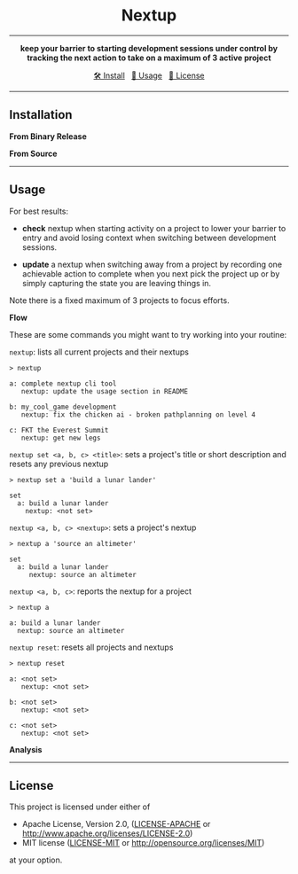 <div align="center">

# Nextup

---

<b>keep your barrier to starting development sessions under control by tracking the next action to take on a 
maximum of 3 active project</b>

[🛠️ Install](#installation) &nbsp; [📑 Usage](#usage) &nbsp; [📜 License](#license)
</div>

---

## Installation

**From Binary Release**

**From Source**

---

## Usage

For best results:

* **check** nextup when starting activity on a project to lower your barrier to entry and avoid losing context when 
  switching between development sessions.

* **update** a nextup when switching away from a project by recording one achievable action to complete 
when you next pick the project up or by simply capturing the state you are leaving things in.

Note there is a fixed maximum of 3 projects to focus efforts.

**Flow**

These are some commands you might want to try working into your routine:

`nextup`: lists all current projects and their nextups

```
> nextup

a: complete nextup cli tool
   nextup: update the usage section in README
  
b: my_cool_game development
   nextup: fix the chicken ai - broken pathplanning on level 4

c: FKT the Everest Summit
   nextup: get new legs
```

`nextup set <a, b, c> <title>`: sets a project's title or short description and resets any previous nextup

```
> nextup set a 'build a lunar lander'

set
  a: build a lunar lander
    nextup: <not set>
```

`nextup <a, b, c> <nextup>`: sets a project's nextup

```
> nextup a 'source an altimeter'

set
  a: build a lunar lander
     nextup: source an altimeter
```

`nextup <a, b, c>`: reports the nextup for a project

```
> nextup a

a: build a lunar lander
  nextup: source an altimeter
```

`nextup reset`: resets all projects and nextups

```
> nextup reset

a: <not set>
   nextup: <not set>
  
b: <not set>
   nextup: <not set>

c: <not set>
   nextup: <not set>
```


**Analysis**

---

## License

This project is licensed under either of

 * Apache License, Version 2.0, ([LICENSE-APACHE](LICENSE-APACHE) or
   http://www.apache.org/licenses/LICENSE-2.0)
 * MIT license ([LICENSE-MIT](LICENSE-MIT) or
   http://opensource.org/licenses/MIT)

at your option.
